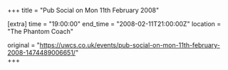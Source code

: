 +++
title = "Pub Social on Mon 11th February 2008"

[extra]
time = "19:00:00"
end_time = "2008-02-11T21:00:00Z"
location = "The Phantom Coach"

original = "https://uwcs.co.uk/events/pub-social-on-mon-11th-february-2008-1474489006651/"    
+++



